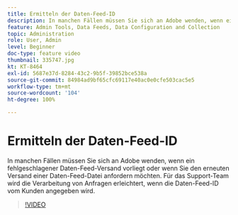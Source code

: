 ```yaml
---
title: Ermitteln der Daten-Feed-ID
description: In manchen Fällen müssen Sie sich an Adobe wenden, wenn ein fehlgeschlagener Daten-Feed-Versand vorliegt oder wenn Sie den erneuten Versand einer Daten-Feed-Datei anfordern möchten. Für das Support-Team wird die Verarbeitung von Anfragen erleichtert, wenn die Daten-Feed-ID vom Kunden angegeben wird.
feature: Admin Tools, Data Feeds, Data Configuration and Collection
topic: Administration
role: User, Admin
level: Beginner
doc-type: feature video
thumbnail: 335747.jpg
kt: KT-8464
exl-id: 5687e37d-8284-43c2-9b5f-39852bce538a
source-git-commit: 84984ad9bf65cfc69117e40ac0e0cfe503cac5e5
workflow-type: tm+mt
source-wordcount: '104'
ht-degree: 100%

---
```


# Ermitteln der Daten-Feed-ID

In manchen Fällen müssen Sie sich an Adobe wenden, wenn ein fehlgeschlagener Daten-Feed-Versand vorliegt oder wenn Sie den erneuten Versand einer Daten-Feed-Datei anfordern möchten. Für das Support-Team wird die Verarbeitung von Anfragen erleichtert, wenn die Daten-Feed-ID vom Kunden angegeben wird.

>[!VIDEO](https://video.tv.adobe.com/v/335747/?quality=12&learn=on)
